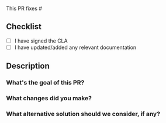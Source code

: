 
This PR fixes #

## Checklist
* [ ] I have signed the CLA
* [ ] I have updated/added any relevant documentation

## Description
### What's the goal of this PR?

### What changes did you make?

### What alternative solution should we consider, if any?

